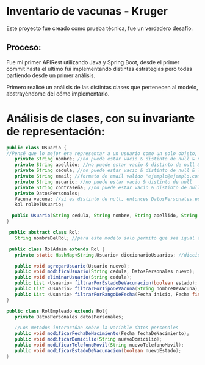 # Inventario de vacunas - Kruger

Este proyecto fue creado como prueba técnica, fue un verdadero desafío.

## Proceso:
Fue mi primer APIRest utilizando Java y Spring Boot, desde el primer commit hasta el ultimo fui implementando distintas estrategias pero todas partiendo desde un primer análisis.

Primero realicé un análisis de las distintas clases que pertenecen al modelo, abstrayéndome del cómo implementarlo.

# Análisis de clases, con su invariante de representación:
```java
public class Usuario { 
//Pensé que lo mejor era representar a un usuario como un solo objeto, ya que en algún futuro un Empleado se vuelva Administrador y no perder sus datos.
   private String nombre; //no puede estar vacio & distinto de null & no caracteres especiales & primera letra en mayus & un leng maximo
   private String apellido; //no puede estar vacio & distinto de null & no caracteres especiales & primera letra en mayus & un leng maximo
   private String cedula; //no puede estar vacio & distinto de null & leng == 10 & solo numeros && es UNICO
   private String email; //formato de email valido "ejemplo@ejemplo.com"
   private String usuario; //no puede estar vacio & distinto de null 
   private String contraseña; //no puede estar vacio & distinto de null & 
   private DatosPersonales; 
   Vacuna vacuna; //si es distinto de null, entonces DatosPersonales.estaVacunado debe ser true
   Rol rolDelUsuario;

  public Usuario(String cedula, String nombre, String apellido, String email); //Constructor que representa correctamente a un usuario. Para cumplir el IREP aqui es donde asigno un usuario y una contraseña. 
}
```  

```java
 public abstract class Rol:
   String nombreDelRol; //para este modelo solo permito que sea igual a "Administrador" o "Empleado"
```

```java
 public class RolAdmin extends Rol {
   private static HashMap<String,Usuario> diccionarioUsuarios; //diccionario con todos los usuarios, Key= cedula y Value = Usuario. Es Static porque será unico para todos los Administradores

   public void agregarUsuario(Usuario nuevo);
   public void modificaUsuario(String cedula, DatosPersonales nuevo); 
   public void eliminarUsuario(String cedula);
   public List <Usuario> filtrarPorEstadoDeVacunacion(boolean estado); 
   public List <Usuario> filtrarPorTipoDeVacuna(String nombreDeVacuna); 
   public List <Usuario> filtrarPorRangoDeFecha(Fecha inicio, Fecha final); //obj Fecha es orientativo
}
```

```java
public class RolEmpleado extends Rol{
   private DatosPersonales datosPersonales;

   //Los metodos interactúan sobre la variable datos personales
   public void modificarFechaDeNacimiento(Fecha fechaDeNacimiento);
   public void modificarDomicilio(String nuevoDomicilio);
   public void modificarTelefonoMovil(String nuevoTelefonoMovil);
   public void modificarEstadoDeVacunacion(boolean nuevoEstado);
} 
```  
